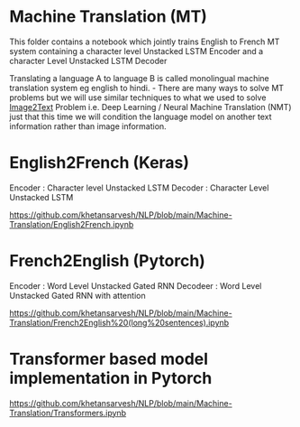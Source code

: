 # Machine Translation (MT)

This folder contains a notebook which jointly trains English to French MT system containing a character level Unstacked LSTM Encoder and a character Level Unstacked LSTM Decoder


Translating a language A to language B is called monolingual machine translation system eg english to hindi.
      - There are many ways to solve MT problems but we will use similar techniques to what we used to solve [Image2Text](https://pub.towardsai.net/natural-language-generation-x2text-tasks-78641031b033#1341) Problem i.e. Deep Learning / Neural Machine Translation (NMT) just that this time we will condition the language model on another text information rather than image information.





# English2French (Keras)
Encoder : Character level Unstacked LSTM
Decoder : Character Level Unstacked LSTM

https://github.com/khetansarvesh/NLP/blob/main/Machine-Translation/English2French.ipynb









# French2English (Pytorch)
Encoder : Word Level Unstacked Gated RNN
Decodeer : Word Level Unstacked Gated RNN with attention

https://github.com/khetansarvesh/NLP/blob/main/Machine-Translation/French2English%20(long%20sentences).ipynb




# Transformer based model implementation in Pytorch
https://github.com/khetansarvesh/NLP/blob/main/Machine-Translation/Transformers.ipynb

